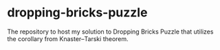 # dropping-bricks-puzzle
The repository to host my solution to Dropping Bricks Puzzle that utilizes the corollary from Knaster–Tarski theorem.
